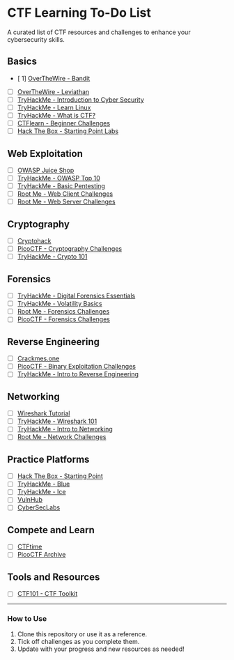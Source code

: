 # CTF Learning To-Do List  

A curated list of CTF resources and challenges to enhance your cybersecurity skills.  

## Basics  
- [ 1] [OverTheWire - Bandit](https://overthewire.org/wargames/bandit/)  
- [ ] [OverTheWire - Leviathan](https://overthewire.org/wargames/leviathan/)  
- [ ] [TryHackMe - Introduction to Cyber Security](https://tryhackme.com/room/introtocyber)  
- [ ] [TryHackMe - Learn Linux](https://tryhackme.com/room/zthlinux)  
- [ ] [TryHackMe - What is CTF?](https://tryhackme.com/room/whatisctf)  
- [ ] [CTFlearn - Beginner Challenges](https://ctflearn.com/)  
- [ ] [Hack The Box - Starting Point Labs](https://www.hackthebox.com/starting-point)  

## Web Exploitation  
- [ ] [OWASP Juice Shop](https://owasp.org/www-project-juice-shop/)  
- [ ] [TryHackMe - OWASP Top 10](https://tryhackme.com/room/owasptop10)  
- [ ] [TryHackMe - Basic Pentesting](https://tryhackme.com/room/basicpentestingjt)  
- [ ] [Root Me - Web Client Challenges](https://www.root-me.org/en/Challenges/Web-Client)  
- [ ] [Root Me - Web Server Challenges](https://www.root-me.org/en/Challenges/Web-Server)  

## Cryptography  
- [ ] [Cryptohack](https://cryptohack.org/)  
- [ ] [PicoCTF - Cryptography Challenges](https://picoctf.org/)  
- [ ] [TryHackMe - Crypto 101](https://tryhackme.com/room/crypto101)  

## Forensics  
- [ ] [TryHackMe - Digital Forensics Essentials](https://tryhackme.com/room/digitalforensicsessentials)  
- [ ] [TryHackMe - Volatility Basics](https://tryhackme.com/room/volatilitybasics)  
- [ ] [Root Me - Forensics Challenges](https://www.root-me.org/en/Challenges/Forensic)  
- [ ] [PicoCTF - Forensics Challenges](https://picoctf.org/)  

## Reverse Engineering  
- [ ] [Crackmes.one](https://crackmes.one/)  
- [ ] [PicoCTF - Binary Exploitation Challenges](https://picoctf.org/)  
- [ ] [TryHackMe - Intro to Reverse Engineering](https://tryhackme.com/room/reversing)  

## Networking  
- [ ] [Wireshark Tutorial](https://www.wireshark.org/docs/wsug_html_chunked/)  
- [ ] [TryHackMe - Wireshark 101](https://tryhackme.com/room/wireshark101)  
- [ ] [TryHackMe - Intro to Networking](https://tryhackme.com/room/introtonetworking)  
- [ ] [Root Me - Network Challenges](https://www.root-me.org/en/Challenges/Network)  

## Practice Platforms  
- [ ] [Hack The Box - Starting Point](https://www.hackthebox.com/starting-point)  
- [ ] [TryHackMe - Blue](https://tryhackme.com/room/blue)  
- [ ] [TryHackMe - Ice](https://tryhackme.com/room/ice)  
- [ ] [VulnHub](https://www.vulnhub.com/)  
- [ ] [CyberSecLabs](https://cyberseclabs.co.uk/)  

## Compete and Learn  
- [ ] [CTFtime](https://ctftime.org/)  
- [ ] [PicoCTF Archive](https://picoctf.org/)  

## Tools and Resources  
- [ ] [CTF101 - CTF Toolkit](https://ctf101.org/tools/)  

---

### How to Use  
1. Clone this repository or use it as a reference.  
2. Tick off challenges as you complete them.  
3. Update with your progress and new resources as needed!  
